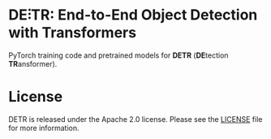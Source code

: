 **DE⫶TR**: End-to-End Object Detection with Transformers
========
PyTorch training code and pretrained models for **DETR** (**DE**tection **TR**ansformer).

# License
DETR is released under the Apache 2.0 license. Please see the [LICENSE](LICENSE) file for more information.
